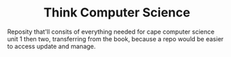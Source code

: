 
<div align="center">
  <h1> Think Computer Science </h1>
</div>

Reposity that'll consits of everything needed for cape computer science unit 1 then two, transferring from the book, because a repo would be easier to access update and manage. 

